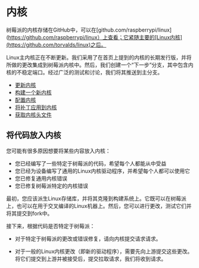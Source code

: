 # 内核

树莓派的内核存储在GitHub中，可以在[github.com/raspberrypi/linux](https://github.com/raspberrypi/linux）上查看；它紧随主要的[Linux内核](https://github.com/torvalds/linux)之后。

Linux主内核正在不断更新。我们采用了在首页上提到的内核的长期发行版，并将所做的更改集成到树莓派内核中。然后，我们创建一个“下一步”分支，其中包含内核的不稳定端口。经过广泛的测试和讨论，我们将其推送到主分支。

- [更新内核](docs/linux/kernel/updating.md)
- [构建一个新内核](docs/linux/kernel/building.md)
- [配置内核](docs/linux/kernel/configuring.md)
- [将补丁应用到内核](docs/linux/kernel/patching.md)
- [获取内核头文件](docs/linux/kernel/headers.md)

## 将代码放入内核

您可能有很多原因想要将某些内容放入内核：

- 您已经编写了一些特定于树莓派的代码，希望每个人都能从中受益
- 您已经为设备编写了通用的Linux内核驱动程序，并希望每个人都可以使用它
- 您已修复通用内核错误
- 您已修复树莓派特定的内核错误

最初，您应该派生Linux存储库，并将其克隆到构建系统上。它既可以在树莓派上，也可以在用于交叉编译的Linux机器上。然后，您可以进行更改，测试它们并将其提交到fork中。

接下来，根据代码是否特定于树莓派：

- 对于特定于树莓派的更改或错误修复，请向内核提交请求请求。

- 对于一般的Linux内核更改（即新的驱动程序），需要先向上游提交这些更改。将它们提交到上游并被接受后，提交拉取请求，我们将收到请求。
